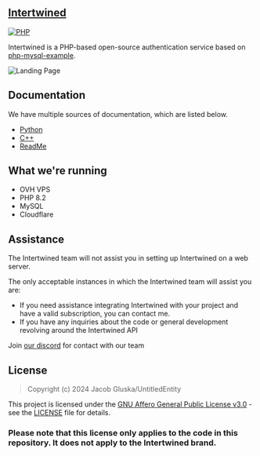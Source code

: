 ## [Intertwined](https://intertwined.solutions)

[![PHP](https://img.shields.io/badge/language-PHP-787cb5.svg?style=plastic)](https://en.wikipedia.org/wiki/PHP) 

Intertwined is a PHP-based open-source authentication service based on [php-mysql-example](https://github.com/UntitledEntity/php-mysql-example).

![Landing Page](https://files.catbox.moe/yioynm.PNG)

## Documentation

We have multiple sources of documentation, which are listed below.

- [Python](https://github.com/UntitledEntity/intertwined-api-example)
- [C++](https://github.com/UntitledEntity/Intertwined-CPP-Example)
- [ReadMe](https://github.com/UntitledEntity/intertwined-web/blob/main/DOCS.md)

## What we're running

- OVH VPS
- PHP 8.2
- MySQL
- Cloudflare

## Assistance

The Intertwined team will not assist you in setting up Intertwined on a web server. </br>

The only acceptable instances in which the Intertwined team will assist you are: 
- If you need assistance integrating Intertwined with your project and have a valid subscription, you can contact me.
- If you have any inquiries about the code or general development revolving around the Intertwined API

Join [our discord](https://discord.gg/QZb96GqhGZ) for contact with our team

## License

> Copyright (c) 2024 Jacob Gluska/UntitledEntity

This project is licensed under the [GNU Affero General Public License v3.0](https://www.gnu.org/licenses/agpl-3.0.html) - see the [LICENSE](https://github.com/UntitledEntity/intertwined-web/blob/main/LICENSE) file for details.

### Please note that this license only applies to the code in this repository. It does not apply to the Intertwined brand.
